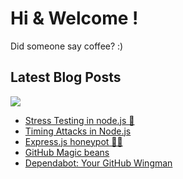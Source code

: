 # Hi & Welcome !

Did someone say coffee? :)

## Latest Blog Posts
<a href="https://dev.to/silentwatcher_95"><img src="https://img.shields.io/badge/dev.to-0A0A0A?style=for-the-badge&logo=devdotto&logoColor=white"/></a>

<!-- BLOG-POST-LIST:START -->
- [Stress Testing in node.js 🧪](https://dev.to/silentwatcher_95/stress-testing-in-nodejs-108h)
- [Timing Attacks in Node.js](https://dev.to/silentwatcher_95/timing-attacks-in-nodejs-4pmb)
- [Express.js honeypot 🍯🐝](https://dev.to/silentwatcher_95/expressjs-honeypot-296l)
- [GitHub Magic beans](https://dev.to/silentwatcher_95/github-magic-beans-37ho)
- [Dependabot: Your GitHub Wingman](https://dev.to/silentwatcher_95/dependabot-your-github-wingman-4k4m)
<!-- BLOG-POST-LIST:END -->
